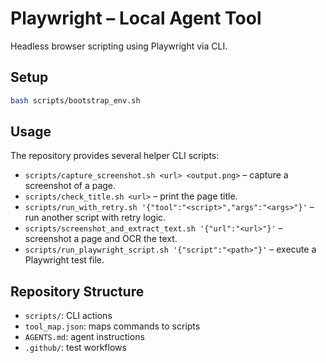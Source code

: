 # Playwright – Local Agent Tool

Headless browser scripting using Playwright via CLI.

## Setup
```bash
bash scripts/bootstrap_env.sh
```

## Usage
The repository provides several helper CLI scripts:

- `scripts/capture_screenshot.sh <url> <output.png>` – capture a screenshot of a page.
- `scripts/check_title.sh <url>` – print the page title.
- `scripts/run_with_retry.sh '{"tool":"<script>","args":"<args>"}'` – run another script with retry logic.
- `scripts/screenshot_and_extract_text.sh '{"url":"<url>"}'` – screenshot a page and OCR the text.
- `scripts/run_playwright_script.sh '{"script":"<path>"}'` – execute a Playwright test file.

## Repository Structure
- `scripts/`: CLI actions
- `tool_map.json`: maps commands to scripts
- `AGENTS.md`: agent instructions
- `.github/`: test workflows
